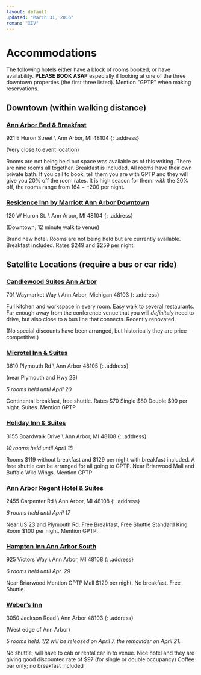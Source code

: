 ```yaml
---
layout: default
updated: "March 31, 2016"
roman: "XIV"
---
```

# Accommodations

The following hotels either have a block of rooms booked, or have availability. **PLEASE BOOK ASAP** especially if looking at one of the three downtown properties (the first three listed). Mention "GPTP" when making reservations.


## Downtown (within walking distance)

### [Ann Arbor Bed & Breakfast](http://annarborbedandbreakfast.com)

921 E Huron Street \\
Ann Arbor, MI 48104
{: .address}

(Very close to event location)

Rooms are not being held but space was available as of this writing. There are nine rooms all together. Breakfast is included. All rooms have their own private bath. If you call to book, tell them you are with GPTP and they will give you 20% off the room rates. It is high season for them: _with_ the 20% off, the rooms range from $164--$200 per night.

### [Residence Inn by Marriott Ann Arbor Downtown](http://www.marriott.com/hotels/travel/arbdt-residence-inn-ann-arbor-downtown)

120 W Huron St. \\
Ann Arbor, MI 48104
{: .address}

(Downtown; 12 minute walk to venue)

Brand new hotel. Rooms are not being held but are currently available. Breakfast included. Rates $249 and $259 per night.

## Satellite Locations (require a bus or car ride)

### [Candlewood Suites Ann Arbor](http://www.ihg.com/candlewood/hotels/us/en/ann-arbor/dttaa/hoteldetail)

701 Waymarket Way \\
Ann Arbor, Michigan 48103
{: .address}

Full kitchen and workspace in every room. Easy walk to several restaurants. Far enough away from the conference venue that you will _definitely_ need to drive, but also close to a bus line that connects. Recently renovated.

(No special discounts have been arranged, but historically they are price-competitive.)

### [Microtel Inn & Suites](http://microtelinn.com)

3610 Plymouth Rd \\
Ann Arbor 48105
{: .address}

(near Plymouth and Hwy 23)

_5 rooms held until April 20_

Continental breakfast, free shuttle. Rates $70 Single $80 Double $90 per night. Suites. Mention GPTP

### [Holiday Inn & Suites](http://www.ihg.com/holidayinn/hotels/us/en/ann-arbor/arbep/hoteldetail)

3155 Boardwalk Drive \\
Ann Arbor, MI 48108
{: .address}

_10 rooms held until April 18_

Rooms $119 without breakfast and $129 per night with breakfast included. A free shuttle can be arranged for all going to GPTP. Near Briarwood Mall and Buffalo Wild Wings. Mention GPTP

### [Ann Arbor Regent Hotel & Suites](http://www.annarborregent.com)

2455 Carpenter Rd \\
Ann Arbor, MI 48108
{: .address}

_6 rooms held until April 17_

Near US 23 and Plymouth Rd. Free Breakfast, Free Shuttle Standard King Room $100 per night. Mention GPTP.

### [Hampton Inn Ann Arbor South](http://www.annarborsouth.hamptoninn.com)

925 Victors Way \\
Ann Arbor, MI 48108
{: .address}

_6 rooms held until Apr. 29_

Near Briarwood Mention GPTP Mall $129 per night. No breakfast. Free Shuttle.

### [Weber’s Inn](http://www.webersinn.com)

3050 Jackson Road \\
Ann Arbor 48103
{: .address}

(West edge of Ann Arbor)

_5 rooms held. 1/2 will be released on April 7, the remainder on April 21._

No shuttle, will have to cab or rental car in to venue. Nice hotel and they are giving good discounted rate of $97 (for single or double occupancy) Coffee bar only; no breakfast included
